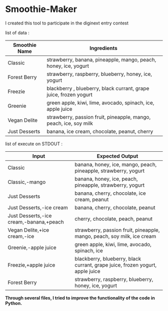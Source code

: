 # Smoothie-Maker
I created this tool to participate in the diginext entry contest

list of data : 

| Smoothie Name |	Ingredients |
|----------------|-------------|
| Classic	| strawberry, banana, pineapple, mango, peach, honey, ice, yogurt |
| Forest Berry | strawberry, raspberry, blueberry, honey, ice, yogurt |
| Freezie	| blackberry , blueberry, black currant, grape juice, frozen yogurt |
| Greenie |	green apple, kiwi, lime, avocado, spinach, ice, apple juice |
| Vegan Delite |	strawberry, passion fruit, pineapple, mango, peach, ice, soy milk |
| Just Desserts |	banana, ice cream, chocolate, peanut, cherry |

list of execute on STDOUT : 

| Input	| Expected Output|
|-------|----------------|
| Classic |	banana, honey, ice, mango, peach, pineapple, strawberry, yogurt |
| Classic,-mango |	banana, honey, ice, peach, pineapple, strawberry, yogurt
| Just Desserts |	banana, cherry, chocolate, ice cream, peanut|
| Just Desserts,-ice cream |	banana, cherry, chocolate, peanut|
| Just Desserts,-ice cream,-banana,+peach |	cherry, chocolate, peach, peanut|
| Vegan Delite,+ice cream,-ice |	strawberry, passion fruit, pineapple, mango, peach, soy milk, ice cream|
| Greenie,-apple juice |	green apple, kiwi, lime, avocado, spinach, ice|
| Freezie,+apple juice |	blackberry, blueberry, black currant, grape juice, frozen yogurt, apple juice|
| Forest Berry |	strawberry, raspberry, blueberry, honey, ice, yogurt|

**Through several files, I tried to improve the functionality of the code in Python.**

